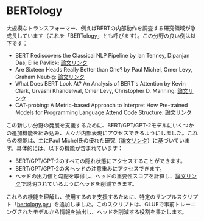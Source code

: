 <!--Copyright 2023 The HuggingFace Team. All rights reserved.

Licensed under the Apache License, Version 2.0 (the "License"); you may not use this file except in compliance with
the License. You may obtain a copy of the License at

http://www.apache.org/licenses/LICENSE-2.0

Unless required by applicable law or agreed to in writing, software distributed under the License is distributed on
an "AS IS" BASIS, WITHOUT WARRANTIES OR CONDITIONS OF ANY KIND, either express or implied. See the License for the
specific language governing permissions and limitations under the License.

⚠️ Note that this file is in Markdown but contain specific syntax for our doc-builder (similar to MDX) that may not be
rendered properly in your Markdown viewer.

-->


# BERTology

大規模なトランスフォーマー、例えばBERTの内部動作を調査する研究領域が急成長しています（これを「BERTology」とも呼びます）。この分野の良い例は以下です：

- BERT Rediscovers the Classical NLP Pipeline by Ian Tenney, Dipanjan Das, Ellie Pavlick:
  [論文リンク](https://arxiv.org/abs/1905.05950)
- Are Sixteen Heads Really Better than One? by Paul Michel, Omer Levy, Graham Neubig: [論文リンク](https://arxiv.org/abs/1905.10650)
- What Does BERT Look At? An Analysis of BERT's Attention by Kevin Clark, Urvashi Khandelwal, Omer Levy, Christopher D. Manning: [論文リンク](https://arxiv.org/abs/1906.04341)
- CAT-probing: A Metric-based Approach to Interpret How Pre-trained Models for Programming Language Attend Code Structure: [論文リンク](https://arxiv.org/abs/2210.04633)

この新しい分野の発展を支援するために、BERT/GPT/GPT-2モデルにいくつかの追加機能を組み込み、人々が内部表現にアクセスできるようにしました。これらの機能は、主にPaul Michel氏の優れた研究（[論文リンク](https://arxiv.org/abs/1905.10650)）に基づいています。具体的には、以下の機能が含まれています：

- BERT/GPT/GPT-2のすべての隠れ状態にアクセスすることができます。
- BERT/GPT/GPT-2の各ヘッドの注意重みにアクセスできます。
- ヘッドの出力値と勾配を取得し、ヘッドの重要性スコアを計算し、[論文リンク](https://arxiv.org/abs/1905.10650)で説明されているようにヘッドを削減できます。

これらの機能を理解し、使用するのを支援するために、特定のサンプルスクリプト「[bertology.py](https://github.com/huggingface/transformers-research-projects/tree/main/bertology/run_bertology.py)」を追加しました。このスクリプトは、GLUEで事前トレーニングされたモデルから情報を抽出し、ヘッドを削減する役割を果たします。
